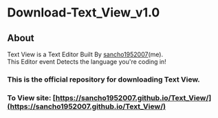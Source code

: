# Download-Text_View_v1.0
## About
Text View is a Text Editor Built By [sancho1952007](https://github.com/sancho1952007)(me).  
This Editor event Detects the language you're coding in!
### This is the official repository for downloading Text View.

### To View site: [https://sancho1952007.github.io/Text_View/](https://sancho1952007.github.io/Text_View/)

